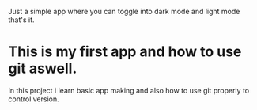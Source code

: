 Just a simple app where you can toggle into dark mode and light mode that's it.

# This is my first app and how to use git aswell.

In this project i learn basic app making and also how to use git properly to control version.
